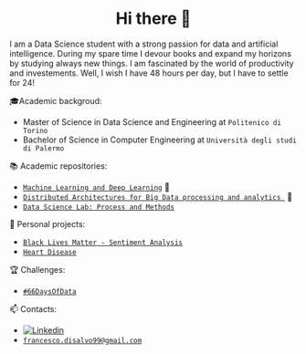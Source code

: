 <h1 align="center"> Hi there 👋<br/> </h1> 

I am a Data Science student with a strong passion for data and artificial intelligence. During my spare time I devour books and expand my horizons by studying always new things. I am fascinated by the world of productivity and investements. Well, I wish I have 48 hours per day, but I have to settle for 24! 

🎓Academic backgroud: 
* Master of Science in Data Science and Engineering at `Politenico di Torino` 
* Bachelor of Science in Computer Engineering at `Università degli studi di Palermo` 

📚 Academic repositories: 
* [`Machine Learning and Deep Learning`](https://github.com/francescodisalvo05/polito-mldl)  👷
* [`Distributed Architectures for Big Data processing and analytics `](https://github.com/francescodisalvo05/polito-distributed-architectures) 👷
* [`Data Science Lab: Process and Methods`](https://github.com/francescodisalvo05/polito-data-science-lab)

🔨 Personal projects: 
* [`Black Lives Matter - Sentiment Analysis`](https://github.com/francescodisalvo05/Twitter-Black-Lives-Matter-SA)
* [`Heart Disease`](https://github.com/francescodisalvo05/HeartDisease)

🏆 Challenges: 
* [`#66DaysOfData`](https://github.com/francescodisalvo05/66DaysOfData)

📫 Contacts:
* [![Linkedin](https://img.shields.io/badge/-LinkedIn-blue?style=flat&logo=Linkedin&logoColor=white)](https://www.linkedin.com/in/francescodisalvo-pa/)
* [`francesco.disalvo99@gmail.com`](mailto:francesco.disalvo99@gmail.com)
